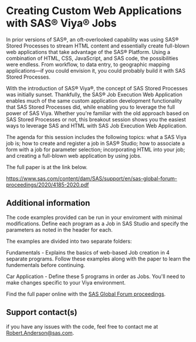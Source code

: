 # Creating Custom Web Applications with SAS® Viya® Jobs                                

In prior versions of SAS®, an oft-overlooked capability was using SAS® Stored Processes to stream HTML content and essentially create full-blown web applications that take advantage of the SAS® Platform. Using a combination of HTML, CSS, JavaScript, and SAS code, the possibilities were endless. From workflow, to data entry, to geographic mapping applications—if you could envision it, you could probably build it with SAS Stored Processes. 

With the introduction of SAS® Viya®, the concept of SAS Stored Processes was initially sunset. Thankfully, the SAS® Job Execution Web Application enables much of the same custom application development functionality that SAS Stored Processes did, while enabling you to leverage the full power of SAS Viya. Whether you're familiar with the old approach based on SAS Stored Processes or not, this breakout session shows you the easiest ways to leverage SAS and HTML with SAS Job Execution Web Application. 

The agenda for this session includes the following topics: what a SAS Viya job is; how to create and register a job in SAS® Studio; how to associate a form with a job for parameter selection; incorporating HTML into your job; and creating a full-blown web application by using jobs.

The full paper is at the link below.

https://www.sas.com/content/dam/SAS/support/en/sas-global-forum-proceedings/2020/4185-2020.pdf

## Additional information

The code examples provided can be run in your enviroment with minimal modifications. Define each program as a Job in SAS Studio and specify the parameters as noted in the header for each. 

The examples are divided into two separate folders:

Fundamentals - Explains the basics of web-based Job creation in 4 separate programs. Follow these examples along with the paper to learn the fundementals before continuing.

Car Application - Define these 5 programs in order as Jobs. You'll need to make changes specific to your Viya environment.

Find the full paper online with the [SAS Global Forum proceedings](https://www.sas.com/en_us/events/sas-global-forum/program/proceedings.html).

## Support contact(s)

if you have any issues with the code, feel free to contact me at Robert.Anderson@sas.com.                                                                                                                                                                                                                                                                                                                                                                                                                                  

